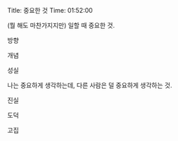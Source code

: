 Title: 중요한 것
Time: 01:52:00

(뭘 해도 마찬가지지만) 일할 때 중요한 것.

방향

개념

성실

나는 중요하게 생각하는데, 다른 사람은 덜 중요하게 생각하는 것.

진실

도덕

고집

